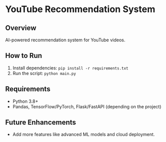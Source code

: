 # YouTube Recommendation System

## Overview
AI-powered recommendation system for YouTube videos.

## How to Run
1. Install dependencies: `pip install -r requirements.txt`
2. Run the script: `python main.py`

## Requirements
- Python 3.8+
- Pandas, TensorFlow/PyTorch, Flask/FastAPI (depending on the project)

## Future Enhancements
- Add more features like advanced ML models and cloud deployment.
